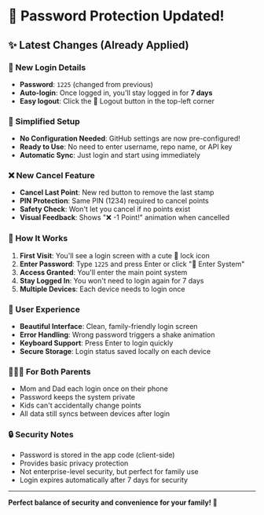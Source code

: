 # 🔐 Password Protection Updated!

## ✨ Latest Changes (Already Applied)

### 🔑 New Login Details
- **Password**: `1225` (changed from previous)
- **Auto-login**: Once logged in, you'll stay logged in for **7 days**
- **Easy logout**: Click the 🚪 Logout button in the top-left corner

### 🚀 Simplified Setup
- **No Configuration Needed**: GitHub settings are now pre-configured!
- **Ready to Use**: No need to enter username, repo name, or API key
- **Automatic Sync**: Just login and start using immediately

### ❌ New Cancel Feature
- **Cancel Last Point**: New red button to remove the last stamp
- **PIN Protection**: Same PIN (1234) required to cancel points
- **Safety Check**: Won't let you cancel if no points exist
- **Visual Feedback**: Shows "❌ -1 Point!" animation when cancelled

### 🌟 How It Works

1. **First Visit**: You'll see a login screen with a cute 🔐 lock icon
2. **Enter Password**: Type `1225` and press Enter or click "🚀 Enter System"
3. **Access Granted**: You'll enter the main point system
4. **Stay Logged In**: You won't need to login again for 7 days
5. **Multiple Devices**: Each device needs to login once

### 🎯 User Experience

- **Beautiful Interface**: Clean, family-friendly login screen
- **Error Handling**: Wrong password triggers a shake animation
- **Keyboard Support**: Press Enter to login quickly
- **Secure Storage**: Login status saved locally on each device

### 👨‍👩‍👧 For Both Parents

- Mom and Dad each login once on their phone
- Password keeps the system private
- Kids can't accidentally change points
- All data still syncs between devices after login

### 🔒 Security Notes

- Password is stored in the app code (client-side)
- Provides basic privacy protection
- Not enterprise-level security, but perfect for family use
- Login expires automatically after 7 days for security

---

**Perfect balance of security and convenience for your family! 🎉**
